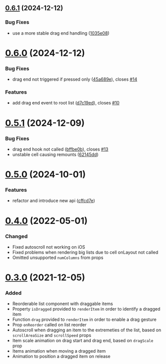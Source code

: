 

## [0.6.1](https://github.com/omahili/react-native-reorderable-list/compare/v0.6.0...v0.6.1) (2024-12-12)


### Bug Fixes

* use a more stable drag end handling ([1035e08](https://github.com/omahili/react-native-reorderable-list/commit/1035e0815fd12d339ab9a1e0c57418396852653e))

# [0.6.0](https://github.com/omahili/react-native-reorderable-list/compare/v0.5.1...v0.6.0) (2024-12-12)


### Bug Fixes

* drag end not triggered if pressed only ([45a689e](https://github.com/omahili/react-native-reorderable-list/commit/45a689efbacc77547d347898c72091cbc86aef1d)), closes [#14](https://github.com/omahili/react-native-reorderable-list/issues/14)


### Features

* add drag end event to root list ([d7c19ed](https://github.com/omahili/react-native-reorderable-list/commit/d7c19eddd11aa0b760f3da4765acae612126951c)), closes [#10](https://github.com/omahili/react-native-reorderable-list/issues/10)

# [0.5.1](https://github.com/omahili/react-native-reorderable-list/compare/v0.5.0...v0.5.1) (2024-12-09)


### Bug Fixes

* drag end hook not called ([bffbe0b](https://github.com/omahili/react-native-reorderable-list/commit/bffbe0b6d5137a63f50a89cf7c6bd36b045b4278)), closes [#13](https://github.com/omahili/react-native-reorderable-list/issues/13)
* unstable cell causing remounts ([62145dd](https://github.com/omahili/react-native-reorderable-list/commit/62145dd5b1b4cd1af1332bbe37398608b0852af8))

# [0.5.0](https://github.com/omahili/react-native-reorderable-list/compare/v0.4.0...v0.5.0) (2024-10-01)


### Features

* refactor and introduce new api ([cffcd7e](https://github.com/omahili/react-native-reorderable-list/commit/cffcd7e7fcd0beac692b73151b7b6336b1d7fdd9))


# [0.4.0](https://github.com/omahili/react-native-reorderable-list/releases/tag/v0.4.0) (2022-05-01)


### Changed

- Fixed autoscroll not working on iOS
- Fixed problems when rendering big lists due to cell onLayout not called
- Omitted unsupported `numColumns` from props


# [0.3.0](https://github.com/omahili/react-native-reorderable-list/releases/tag/v0.4.0) (2021-12-05)


### Added

- Reorderable list component with draggable items
- Property `isDragged` provided to `renderItem` in order to identify a dragged item
- Function `drag` provided to `renderItem` in order to enable a drag gesture
- Prop `onReorder` called on list reorder
- Autoscroll when dragging an item to the extremeties of the list, based on `scrollAreaSize` and `scrollSpeed` props
- Item scale animation on drag start and drag end, based on `dragScale` prop
- Items animation when moving a dragged item
- Animation to position a dragged item on release

